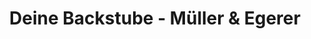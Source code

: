 ---
title: "Deine Backstube - Müller & Egerer"
url: /bremen/deine-backstube-mueller-und-egerer/
shop: Bäckerei
---